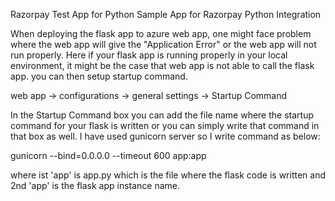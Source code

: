 Razorpay Test App for Python
Sample App for Razorpay Python Integration

When deploying the flask app to azure web app, one might face problem where the web app will give the 
"Application Error" or the web app will not run properly.
Here if your flask app is running properly in your local environment, it might be the case that web app is not able to call the flask app. you can then setup startup command.

web app -> configurations -> general settings -> Startup Command

In the Startup Command box you can add the file name where the startup command for your flask is written or you can simply write that command in that box as well.
I have used gunicorn server so I write command as below:

gunicorn --bind=0.0.0.0 --timeout 600 app:app

where ist 'app' is app.py which is the file where the flask code is written and 2nd 'app' is the flask app instance name.

